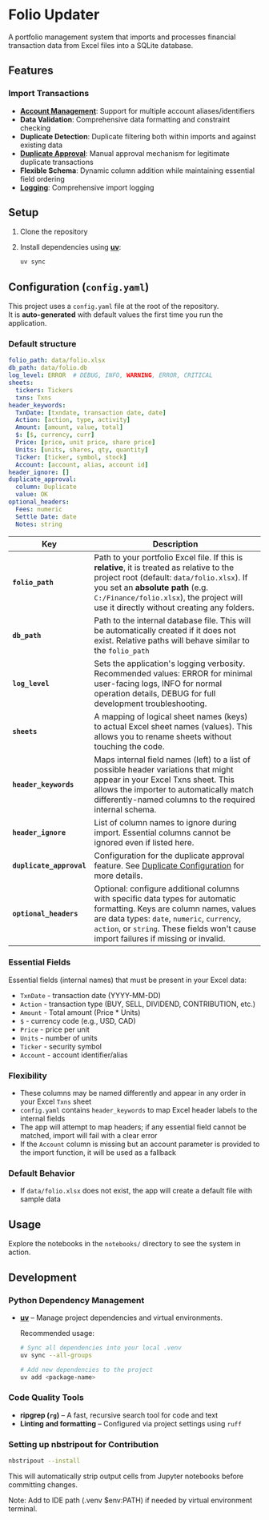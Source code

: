 # Folio Updater

A portfolio management system that imports and processes financial transaction data from Excel files into a SQLite database.

## Features

### Import Transactions

- **[Account Management](docs/transactions/account-management.md)**: Support for multiple account aliases/identifiers
- **Data Validation**: Comprehensive data formatting and constraint checking
- **Duplicate Detection**: Duplicate filtering both within imports and against existing data
- **[Duplicate Approval](docs/transactions/duplicate-approval.md)**: Manual approval mechanism for legitimate duplicate transactions
- **Flexible Schema**: Dynamic column addition while maintaining essential field ordering
- **[Logging](docs/transactions/import-logging.md)**: Comprehensive import logging

## Setup

1. Clone the repository
2. Install dependencies using **[uv](https://github.com/astral-sh/uv)**:

   ```bash
   uv sync
   ```

## Configuration (`config.yaml`)

This project uses a `config.yaml` file at the root of the repository.  
It is **auto-generated** with default values the first time you run the application.

### Default structure

```yaml
folio_path: data/folio.xlsx
db_path: data/folio.db
log_level: ERROR  # DEBUG, INFO, WARNING, ERROR, CRITICAL
sheets:
  tickers: Tickers
  txns: Txns
header_keywords:
  TxnDate: [txndate, transaction date, date]
  Action: [action, type, activity]
  Amount: [amount, value, total]
  $: [$, currency, curr]
  Price: [price, unit price, share price]
  Units: [units, shares, qty, quantity]
  Ticker: [ticker, symbol, stock]
  Account: [account, alias, account id]
header_ignore: []
duplicate_approval:
  column: Duplicate
  value: OK
optional_headers:
  Fees: numeric
  Settle Date: date
  Notes: string
```

| Key                      | Description                                                                                                                                                                                                                                                            |
| ------------------------ | ---------------------------------------------------------------------------------------------------------------------------------------------------------------------------------------------------------------------------------------------------------------------- |
| **`folio_path`**         | Path to your portfolio Excel file. If this is **relative**, it is treated as relative to the project root (default: `data/folio.xlsx`). If you set an **absolute path** (e.g. `C:/Finance/folio.xlsx`), the project will use it directly without creating any folders. |
| **`db_path`**            | Path to the internal database file. This will be automatically created if it does not exist. Relative paths will behave similar to the `folio_path`                                                                                                                    |
| **`log_level`**          | Sets the application's logging verbosity. Recommended values: ERROR for minimal user-facing logs, INFO for normal operation details, DEBUG for full development troubleshooting.                                                                                       |
| **`sheets`**             | A mapping of logical sheet names (keys) to actual Excel sheet names (values). This allows you to rename sheets without touching the code.                                                                                                                              |
| **`header_keywords`**    | Maps internal field names (left) to a list of possible header variations that might appear in your Excel Txns sheet. This allows the importer to automatically match differently-named columns to the required internal schema.                                        |
| **`header_ignore`**      | List of column names to ignore during import. Essential columns cannot be ignored even if listed here.                                                                                                                                                                 |
| **`duplicate_approval`** | Configuration for the duplicate approval feature. See [Duplicate Configuration](docs/transactions/duplicate-approval.md/#configuration) for more details.                                                                                                              |
| **`optional_headers`**   | Optional: configure additional columns with specific data types for automatic formatting. Keys are column names, values are data types: `date`, `numeric`, `currency`, `action`, or `string`. These fields won't cause import failures if missing or invalid. |

### Essential Fields

Essential fields (internal names) that must be present in your Excel data:

- `TxnDate` - transaction date (YYYY-MM-DD)
- `Action` - transaction type (BUY, SELL, DIVIDEND, CONTRIBUTION, etc.)
- `Amount` - Total amount (Price * Units)
- `$` - currency code (e.g., USD, CAD)
- `Price` - price per unit
- `Units` - number of units
- `Ticker` - security symbol
- `Account` - account identifier/alias

### Flexibility

- These columns may be named differently and appear in any order in your Excel `Txns` sheet
- `config.yaml` contains `header_keywords` to map Excel header labels to the internal fields
- The app will attempt to map headers; if any essential field cannot be matched, import will fail with a clear error
- If the `Account` column is missing but an account parameter is provided to the import function, it will be used as a fallback

### Default Behavior

- If `data/folio.xlsx` does not exist, the app will create a default file with sample data

## Usage

Explore the notebooks in the `notebooks/` directory to see the system in action.

## Development

### Python Dependency Management

- **[uv](https://github.com/astral-sh/uv)** – Manage project dependencies and virtual environments.

  Recommended usage:
  
  ```bash
  # Sync all dependencies into your local .venv
  uv sync --all-groups
  
  # Add new dependencies to the project
  uv add <package-name>
  ```

### Code Quality Tools

- **ripgrep (`rg`)** – A fast, recursive search tool for code and text
- **Linting and formatting** – Configured via project settings using `ruff`

### Setting up nbstripout for Contribution

```bash
nbstripout --install
```

This will automatically strip output cells from Jupyter notebooks before committing changes.

Note: Add to IDE path (.venv $env:PATH) if needed by virtual environment terminal.
